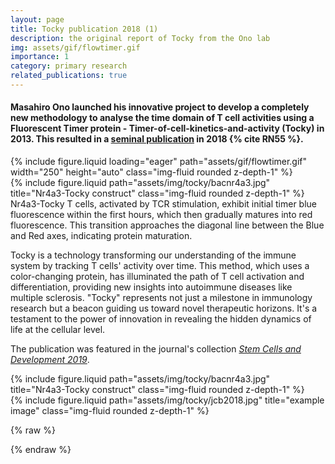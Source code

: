 ```yaml
---
layout: page
title: Tocky publication 2018 (1)
description: the original report of Tocky from the Ono lab
img: assets/gif/flowtimer.gif
importance: 1
category: primary research
related_publications: true
---
```

#### Masahiro Ono launched his innovative project to develop a completely new methodology to analyse the time domain of T cell activities using a Fluorescent Timer protein - **T**imer-**o**f-**c**ell-**k**inetics-and-activit**y** (**Tocky**) in 2013. This resulted in a [seminal publication](https://rupress.org/jcb/article/217/8/2931/39442/A-timer-for-analyzing-temporally-dynamic-changes) in 2018 {% cite RN55 %}.


<div class="row">
    <div class="col-sm mt-3 mt-md-0">
        {% include figure.liquid loading="eager" path="assets/gif/flowtimer.gif"  width="250" height="auto" class="img-fluid rounded z-depth-1" %}
    </div>
    <div class="col-sm-6 mt-3 mt-md-0">
        {% include figure.liquid path="assets/img/tocky/bacnr4a3.jpg" title="Nr4a3-Tocky construct" class="img-fluid rounded z-depth-1" %}
    </div>
<div class="caption">
Nr4a3-Tocky T cells, activated by TCR stimulation, exhibit initial timer blue fluorescence within the first hours, which then gradually matures into red fluorescence. This transition approaches the diagonal line between the Blue and Red axes, indicating protein maturation.
</div>
</div>


Tocky is a technology transforming our understanding of the immune system by tracking T cells' activity over time. This method, which uses a color-changing protein, has illuminated the path of T cell activation and differentiation, providing new insights into autoimmune diseases like multiple sclerosis. "Tocky" represents not just a milestone in immunology research but a beacon guiding us toward novel therapeutic horizons. It's a testament to the power of innovation in revealing the hidden dynamics of life at the cellular level.

The publication was featured in the journal's collection [*Stem Cells and Development 2019*](https://rupress.org/jcb/collection/41/Stem-Cells-and-Development-2019).

<div class="row justify-content-sm-center">
    <div class="col-sm-6 mt-3 mt-md-0">
        {% include figure.liquid path="assets/img/tocky/bacnr4a3.jpg" title="Nr4a3-Tocky construct" class="img-fluid rounded z-depth-1" %}
    </div>
    <div class="col-sm-6 mt-3 mt-md-0">
        {% include figure.liquid path="assets/img/tocky/jcb2018.jpg" title="example image" class="img-fluid rounded z-depth-1" %}
    </div>
</div>



{% raw %}


{% endraw %}
